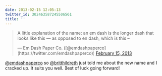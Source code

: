 ```yaml
---
date: 2013-02-15 12:05:13
twitter_id: 302463587245506561
title: ''
---
```


<blockquote class="twitter-tweet"><p lang="en" dir="ltr">A little explanation of the name: an em dash is the longer dash that looks like this — as opposed to en dash, which is this –</p>&mdash; Em Dash Paper Co. ([@emdashpaperco](https://twitter.com/emdashpaperco)) <a href="https://twitter.com/emdashpaperco/status/302438947194290176?ref_src=twsrc%5Etfw">February 15, 2013</a></blockquote>
<script async src="https://platform.twitter.com/widgets.js" charset="utf-8"></script>

[@emdashpaperco](https://twitter.com/emdashpaperco) so [@britthildreth](https://twitter.com/britthildreth) just told me about the new name and I cracked up. It suits you well. Best of luck going forward!

